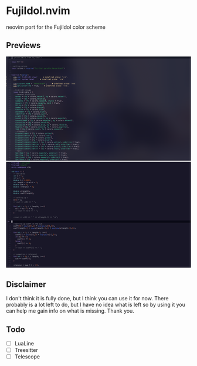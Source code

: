 # FujiIdol.nvim

neovim port for the FujiIdol color scheme

## Previews

![](assets/screenshot1.png)
![](assets/screenshot3.png)

## Disclaimer

I don't think it is fully done, but I think you can use it for now. 
There probably is a lot left to do, but I have no idea what is left so by using it you can help me gain info on what is missing.
Thank you.

## Todo
- [ ] LuaLine
- [ ] Treesitter 
- [ ] Telescope

